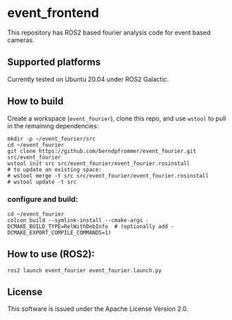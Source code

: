 # event_frontend

This repository has ROS2 based fourier analysis code for event based cameras.

## Supported platforms

Currently tested on Ubuntu 20.04 under ROS2 Galactic.


## How to build
Create a workspace (``event_fourier``), clone this repo, and use ``wstool``
to pull in the remaining dependencies:

```
mkdir -p ~/event_fourier/src
cd ~/event_fourier
git clone https://github.com/berndpfrommer/event_fourier.git src/event_fourier
wstool init src src/event_fourier/event_fourier.rosinstall
# to update an existing space:
# wstool merge -t src src/event_fourier/event_fourier.rosinstall
# wstool update -t src
```

### configure and build:

```
cd ~/event_fourier
colcon build --symlink-install --cmake-args -DCMAKE_BUILD_TYPE=RelWithDebInfo  # (optionally add -DCMAKE_EXPORT_COMPILE_COMMANDS=1)
```

## How to use (ROS2):
```
ros2 launch event_fourier event_fourier.launch.py
```

## License

This software is issued under the Apache License Version 2.0.
